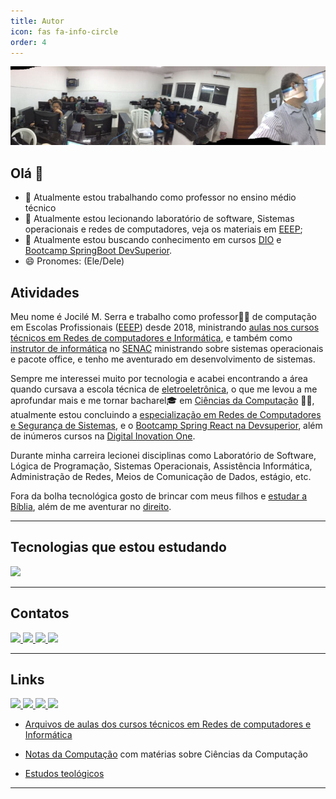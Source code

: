 ```yaml
---
title: Autor
icon: fas fa-info-circle
order: 4
---
```


![Aulas](/assets/img/aula.jpeg)

## Olá 👋

- 🔭 Atualmente estou trabalhando como professor no ensino médio técnico
- 🌱 Atualmente estou lecionando laboratório de software, Sistemas operacionais e redes de computadores, veja os materiais em [EEEP](https://aulas.jocile.com/);
- 🤔 Atualmente estou buscando conhecimento em cursos [DIO](https://www.dio.me/) e [Bootcamp SpringBoot DevSuperior](https://github.com/jocile/catalog).
- 😄 Pronomes: (Ele/Dele)

## Atividades

Meu nome é Jocilé M. Serra e trabalho como professor👨‍🏫 de computação em Escolas Profissionais ([EEEP](https://www.ceara.gov.br/2018/03/16/ceara-comemora-10-anos-das-escolas-estaduais-de-educacao-profissional/)) desde 2018, ministrando [aulas nos cursos técnicos em Redes de computadores e Informática](https://aulas.jocile.com/), e também como [instrutor de informática](https://senac.jocile.com/) no [SENAC](https://cursos.ce.senac.br/) ministrando sobre sistemas operacionais e pacote office, e tenho me aventurado em desenvolvimento de sistemas.

Sempre me interessei muito por tecnologia e acabei encontrando a área quando cursava a escola técnica de [eletroeletrônica](https://www.centec.org.br/cursos-tecnicos-nivel-medio/), o que me levou a me aprofundar mais e me tornar bacharel🎓 em [Ciências da Computação](https://www.uva.br/content/ciencias-da-computacao) 👨‍💻, atualmente estou concluindo a [especialização em Redes de Computadores e Segurança de Sistemas](https://uninta.edu.br/site/pos-graduacao/ciencias-exatas/especializacao-em-redes-e-seguranca-de-sistemas/), e o [Bootcamp Spring React na Devsuperior](https://devsuperior.com.br/), além de inúmeros cursos na [Digital Inovation One](https://digitalinnovation.one/).

Durante minha carreira lecionei disciplinas como Laboratório de Software, Lógica de Programação, Sistemas Operacionais, Assistência Informática, Administração de Redes, Meios de Comunicação de Dados, estágio, etc.

Fora da bolha tecnológica gosto de brincar com meus filhos e [estudar a Bíblia](https://jocile.com/teologia/), além de me aventurar no [direito](https://flucianofeijao.com.br/novo/paginas-de-cursos/direito/).

---

## Tecnologias que estou estudando
  
<div align="justify">
  <a href="https://github.com/jocile">
  <img height="150cm" src="https://github-readme-stats.vercel.app/api/top-langs/?username=jocile&layout=compact&langs_count=7"/>
  </a>  
</div>

---

## Contatos

<div>
  
  <a href="https://www.instagram.com/jocileserra" target="_blank">
    <img src="https://img.shields.io/badge/-Instagram-%23E4405F?style=for-the-badge&logo=instagram&logoColor=white" target="_blank">
  </a>
  <a href="https://www.linkedin.com/in/jocil%C3%A9-serra-56298838" target="_blank">
    <img src="https://img.shields.io/badge/-LinkedIn-%230077B5?style=for-the-badge&logo=linkedin&logoColor=white" target="_blank">
  </a>
  <a href="https://twitter.com/jocileserra" target="_blank">
    <img height="28px" src="https://img.shields.io/twitter/url?style=social&url=https%3A%2F%2Ftwitter.com%2Fjocileserra" target="_blank">
  </a>
  <a href="mailto:jocilecam@gmail.com?subject=Ola%20amigo">
    <img height="28px" src="https://img.shields.io/badge/Gmail-D14836?style=for-the-badge&logo=gmail&logoColor=white" target="_blank">
  </a>
</div>

---

## Links

<a href="https://jocile.com" target="_blank">
  <img src="https://img.shields.io/badge/website-000000?style=for-the-badge&logo=About.me&logoColor=white" target="_blank">
</a>
<a href="https://github.com/jocile" target="_blank">
  <img src="https://img.shields.io/badge/GitHub-100000?style=for-the-badge&logo=github&logoColor=white" target="_blank">
</a>
<a href="https://www.youtube.com/channel/UC4YYb0PmbcHJJgEX-fkoutg" target="_blank">
  <img src="https://img.shields.io/badge/YouTube-FF0000?style=for-the-badge&logo=youtube&logoColor=white" target="_blank">
</a>
<a href="http://programandopc.blogspot.com/" target="_blank">
  <img src="https://img.shields.io/badge/Blogger-FF5722?style=for-the-badge&logo=blogger&logoColor=white" target="_blank">
</a>

- [Arquivos de aulas dos cursos técnicos em Redes de computadores e Informática](https://aulas.jocile.com/)


- [Notas da Computação](https://sites.google.com/a/cienciasdacomputacao.org/jocile/Home) com matérias sobre Ciências da Computação
- [Estudos teológicos](https://jocile.com/teologia/)

---
